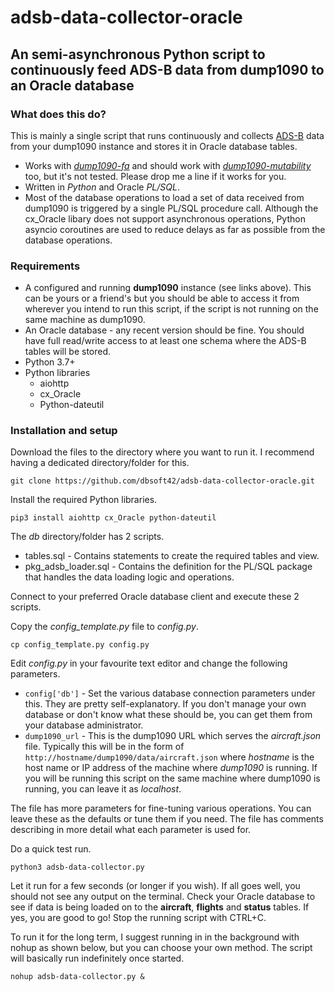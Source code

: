 adsb-data-collector-oracle
======
## An semi-asynchronous Python script to continuously feed ADS-B data from dump1090 to an Oracle database

### What does this do?
This is mainly a single script that runs continuously and collects [ADS-B](https://en.wikipedia.org/wiki/Automatic_Dependent_Surveillance%E2%80%93Broadcast "What is ADS-B?") data from your dump1090 instance and stores it in Oracle database tables.

* Works with *[dump1090-fa](https://github.com/adsbxchange/dump1090-fa)* and should work with *[dump1090-mutability](https://github.com/adsbxchange/dump1090-mutability)* too, but it's not tested. Please drop me a line if it works for you.
* Written in *Python* and Oracle *PL/SQL*.
* Most of the database operations to load a set of data received from dump1090 is triggered by a single PL/SQL procedure call. Although the cx_Oracle libary does not support asynchronous operations, Python asyncio coroutines are used to reduce delays as far as possible from the database operations.

### Requirements
* A configured and running **dump1090** instance (see links above). This can be yours or a friend's but you should be able to access it from wherever you intend to run this script, if the script is not running on the same machine as dump1090.
* An Oracle database - any recent version should be fine. You should have full read/write access to at least one schema where the ADS-B tables will be stored.
* Python 3.7+
* Python libraries
  * aiohttp
  * cx_Oracle
  * Python-dateutil

### Installation and setup
Download the files to the directory where you want to run it. I recommend having a dedicated directory/folder for this.
```
git clone https://github.com/dbsoft42/adsb-data-collector-oracle.git
```
Install the required Python libraries.
```
pip3 install aiohttp cx_Oracle python-dateutil
```
The *db* directory/folder has 2 scripts.
  * tables.sql - Contains statements to create the required tables and view.
  * pkg_adsb_loader.sql - Contains the definition for the PL/SQL package that handles the data loading logic and operations.

Connect to your preferred Oracle database client and execute these 2 scripts.

Copy the *config_template.py* file to *config.py*.
```
cp config_template.py config.py
```
Edit *config.py* in your favourite text editor and change the following parameters.
* `config['db']` - Set the various database connection parameters under this. They are pretty self-explanatory. If you don't manage your own database or don't know what these should be, you can get them from your database administrator.
* `dump1090_url` - This is the dump1090 URL which serves the *aircraft.json* file. Typically this will be in the form of `http://hostname/dump1090/data/aircraft.json` where *hostname* is the host name or IP address of the machine where *dump1090* is running. If you will be running this script on the same machine where dump1090 is running, you can leave it as *localhost*.

The file has more parameters for fine-tuning various operations. You can leave these as the defaults or tune them if you need. The file has comments describing in more detail what each parameter is used for.

Do a quick test run.
```
python3 adsb-data-collector.py
```
Let it run for a few seconds (or longer if you wish). If all goes well, you should not see any output on the terminal. Check your Oracle database to see if data is being loaded on to the **aircraft**, **flights** and **status** tables. If yes, you are good to go! Stop the running script with CTRL+C.

To run it for the long term, I suggest running in in the background with nohup as shown below, but you can choose your own method. The script will basically run indefinitely once started.
```
nohup adsb-data-collector.py &
```

